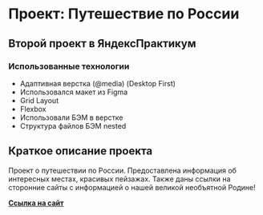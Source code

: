 # Проект: Путешествие по России

## Второй проект в ЯндексПрактикум

### Использованные технологии
* Адаптивная верстка (@media) (Desktop First)
* Использовался макет из Figma
* Grid Layout
* Flexbox
* Использовали БЭМ в верстке
* Структура файлов БЭМ nested

## Краткое описание проекта

Проект о путешествии по России.
Предоставлена информация об интересных местах, красивых пейзажах. Также даны ссылки на сторонние сайты с информацией о нашей великой необъятной Родине!

**[Ссылка на сайт](https://serp123616512.github.io/russian-travel/)**


